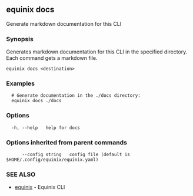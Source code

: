 ## equinix docs

Generate markdown documentation for this CLI

### Synopsis

Generates markdown documentation for this CLI in the specified directory. Each command gets a markdown file.

```
equinix docs <destination>
```

### Examples

```
  # Generate documentation in the ./docs directory:
  equinix docs ./docs
```

### Options

```
  -h, --help   help for docs
```

### Options inherited from parent commands

```
      --config string   config file (default is $HOME/.config/equinix/equinix.yaml)
```

### SEE ALSO

* [equinix](equinix.md)	 - Equinix CLI

